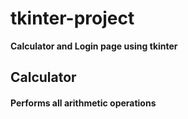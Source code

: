 # tkinter-project
**Calculator  and Login page using tkinter**

## Calculator

#### Performs all arithmetic operations

